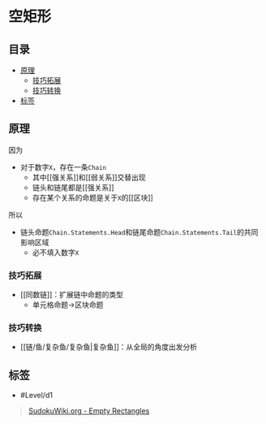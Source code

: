 # 空矩形

<!-- START doctoc generated TOC please keep comment here to allow auto update -->
<!-- DON'T EDIT THIS SECTION, INSTEAD RE-RUN doctoc TO UPDATE -->
## 目录

- [原理](#%E5%8E%9F%E7%90%86)
  - [技巧拓展](#%E6%8A%80%E5%B7%A7%E6%8B%93%E5%B1%95)
  - [技巧转换](#%E6%8A%80%E5%B7%A7%E8%BD%AC%E6%8D%A2)
- [标签](#%E6%A0%87%E7%AD%BE)

<!-- END doctoc generated TOC please keep comment here to allow auto update -->

## 原理

因为
- 对于数字`X`，存在一条`Chain`
	- 其中[[强关系]]和[[弱关系]]交替出现
	- 链头和链尾都是[[强关系]]
	- 存在某个关系的命题是关于`X`的[[区块]]

所以
- 链头命题`Chain.Statements.Head`和链尾命题`Chain.Statements.Tail`的共同影响区域
	- 必不填入数字`X`

###  技巧拓展

- [[同数链]]：扩展链中命题的类型
	- 单元格命题→区块命题

###  技巧转换

- [[链/鱼/复杂鱼/复杂鱼|复杂鱼]]：从全局的角度出发分析

## 标签

- #Level/d1

> [SudokuWiki.org - Empty Rectangles](https://www.sudokuwiki.org/Empty_Rectangles)
